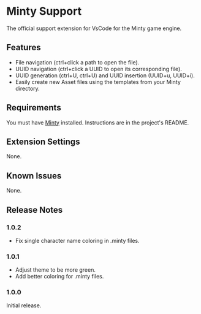# Minty Support

The official support extension for VsCode for the Minty game engine.

## Features

- File navigation (ctrl+click a path to open the file).
- UUID navigation (ctrl+click a UUID to open its corresponding file).
- UUID generation (ctrl+U, ctrl+U) and UUID insertion (UUID+u, UUID+i).
- Easily create new Asset files using the templates from your Minty directory.

## Requirements

You must have [Minty](https://github.com/mtalyat/Minty) installed. Instructions are in the project's README.

## Extension Settings

None.

## Known Issues

None.

## Release Notes

### 1.0.2

- Fix single character name coloring in .minty files.

### 1.0.1

- Adjust theme to be more green.
- Add better coloring for .minty files.

### 1.0.0

Initial release.